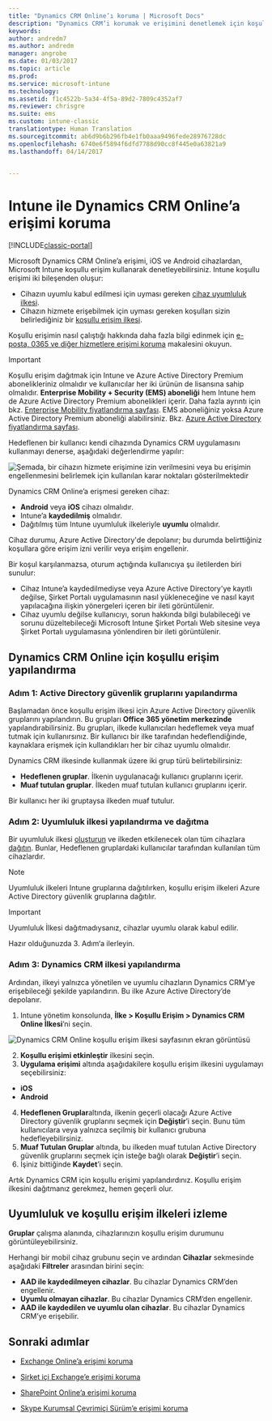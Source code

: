 ```yaml
---
title: "Dynamics CRM Online’ı koruma | Microsoft Docs"
description: "Dynamics CRM’i korumak ve erişimini denetlemek için koşullu erişim kullanın."
keywords: 
author: andredm7
ms.author: andredm
manager: angrobe
ms.date: 01/03/2017
ms.topic: article
ms.prod: 
ms.service: microsoft-intune
ms.technology: 
ms.assetid: f1c4522b-5a34-4f5a-89d2-7809c4352af7
ms.reviewer: chrisgre
ms.suite: ems
ms.custom: intune-classic
translationtype: Human Translation
ms.sourcegitcommit: ab6d9b6b296fb4e1fb0aaa9496fede28976728dc
ms.openlocfilehash: 6740e6f5894f6dfd7788d90cc8f445e0a63821a9
ms.lasthandoff: 04/14/2017


---
```


# <a name="protect-access-to-dynamics-crm-online-with-intune"></a>Intune ile Dynamics CRM Online’a erişimi koruma

[!INCLUDE[classic-portal](../includes/classic-portal.md)]

Microsoft Dynamics CRM Online’a erişimi, iOS ve Android cihazlardan, Microsoft Intune koşullu erişim kullanarak denetleyebilirsiniz.  Intune koşullu erişimi iki bileşenden oluşur:
* Cihazın uyumlu kabul edilmesi için uyması gereken [cihaz uyumluluk ilkesi](introduction-to-device-compliance-policies-in-microsoft-intune.md).
* Cihazın hizmete erişebilmek için uyması gereken koşulları sizin belirlediğiniz bir [koşullu erişim ilkesi](restrict-access-to-email-and-o365-services-with-microsoft-intune.md).

Koşullu erişimin nasıl çalıştığı hakkında daha fazla bilgi edinmek için [e-posta, 0365 ve diğer hizmetlere erişimi koruma](restrict-access-to-email-and-o365-services-with-microsoft-intune.md) makalesini okuyun.

> [!IMPORTANT]
> Koşullu erişim dağıtmak için Intune ve Azure Active Directory Premium abonelikleriniz olmalıdır ve kullanıcılar her iki ürünün de lisansına sahip olmalıdır. **Enterprise Mobility + Security (EMS) aboneliği** hem Intune hem de Azure Active Directory Premium abonelikleri içerir. Daha fazla ayrıntı için bkz. [Enterprise Mobility fiyatlandırma sayfası](https://www.microsoft.com/cloud-platform/enterprise-mobility-pricing). EMS aboneliğiniz yoksa Azure Active Directory Premium aboneliği alabilirsiniz. Bkz. [Azure Active Directory fiyatlandırma sayfası](https://azure.microsoft.com/pricing/details/active-directory/).

Hedeflenen bir kullanıcı kendi cihazında Dynamics CRM uygulamasını kullanmayı denerse, aşağıdaki değerlendirme yapılır:

![Şemada, bir cihazın hizmete erişimine izin verilmesini veya bu erişimin engellenmesini belirlemek için kullanılan karar noktaları gösterilmektedir](../media/mdm-ca-dynamics-crm-flow-diagram.png)

Dynamics CRM Online’a erişmesi gereken cihaz:
* **Android** veya **iOS** cihazı olmalıdır.
* Intune’a **kaydedilmiş** olmalıdır.
* Dağıtılmış tüm Intune uyumluluk ilkeleriyle **uyumlu** olmalıdır.

Cihaz durumu, Azure Active Directory'de depolanır; bu durumda belirttiğiniz koşullara göre erişim izni verilir veya erişim engellenir.

Bir koşul karşılanmazsa, oturum açtığında kullanıcıya şu iletilerden biri sunulur:
* Cihaz Intune’a kaydedilmediyse veya Azure Active Directory'ye kayıtlı değilse, Şirket Portalı uygulamasının nasıl yükleneceğine ve nasıl kayıt yapılacağına ilişkin yönergeleri içeren bir ileti görüntülenir.
* Cihaz uyumlu değilse kullanıcıyı, sorun hakkında bilgi bulabileceği ve sorunu düzeltebileceği Microsoft Intune Şirket Portalı Web sitesine veya Şirket Portalı uygulamasına yönlendiren bir ileti görüntülenir.

## <a name="configure-conditional-access-for-dynamics-crm-online"></a>Dynamics CRM Online için koşullu erişim yapılandırma  
### <a name="step-1-configure-active-directory-security-groups"></a>Adım 1: Active Directory güvenlik gruplarını yapılandırma

Başlamadan önce koşullu erişim ilkesi için Azure Active Directory güvenlik gruplarını yapılandırın. Bu grupları **Office 365 yönetim merkezinde** yapılandırabilirsiniz. Bu grupları, ilkede kullanıcıları hedeflemek veya muaf tutmak için kullanırsınız. Bir kullanıcı bir ilke tarafından hedeflendiğinde, kaynaklara erişmek için kullandıkları her bir cihaz uyumlu olmalıdır.

Dynamics CRM ilkesinde kullanmak üzere iki grup türü belirtebilirsiniz:
* **Hedeflenen gruplar**. İlkenin uygulanacağı kullanıcı gruplarını içerir.
* **Muaf tutulan gruplar**. İlkeden muaf tutulan kullanıcı gruplarını içerir.

Bir kullanıcı her iki gruptaysa ilkeden muaf tutulur.

### <a name="step-2-configure-and-deploy-a-compliance-policy"></a>Adım 2: Uyumluluk ilkesi yapılandırma ve dağıtma
Bir uyumluluk ilkesi [oluşturun](create-a-device-compliance-policy-in-microsoft-intune.md) ve ilkeden etkilenecek olan tüm cihazlara [dağıtın](deploy-and-monitor-a-device-compliance-policy-in-microsoft-intune.md). Bunlar, Hedeflenen gruplardaki kullanıcılar tarafından kullanılan tüm cihazlardır.

> [!NOTE]
> Uyumluluk ilkeleri Intune gruplarına dağıtılırken, koşullu erişim ilkeleri Azure Active Directory güvenlik gruplarına dağıtılır.

> [!IMPORTANT]
> Uyumluluk İlkesi dağıtmadıysanız, cihazlar uyumlu olarak kabul edilir.

Hazır olduğunuzda 3. Adım‘a ilerleyin.
### <a name="step-3-configure-the-dynamics-crm-policy"></a>Adım 3: Dynamics CRM ilkesi yapılandırma
Ardından, ilkeyi yalnızca yönetilen ve uyumlu cihazların Dynamics CRM’ye erişebileceği şekilde yapılandırın. Bu ilke Azure Active Directory’de depolanır.

1.  Intune yönetim konsolunda, **İlke > Koşullu Erişim > Dynamics CRM Online İlkesi**’ni seçin.

  ![Dynamics CRM Online koşullu erişim ilkesi sayfasının ekran görüntüsü](../media/mdm-ca-dynamics-crm-policy-configuration.png)

2.  **Koşullu erişimi etkinleştir** ilkesini seçin.
3.  **Uygulama erişimi** altında aşağıdakilere koşullu erişim ilkesini uygulamayı seçebilirsiniz:
  * **iOS**
  * **Android**
4.  **Hedeflenen Gruplar**altında, ilkenin geçerli olacağı Azure Active Directory güvenlik gruplarını seçmek için **Değiştir**’i seçin. Bunu tüm kullanıcılara veya yalnızca seçilmiş bir kullanıcı grubuna hedefleyebilirsiniz.
5.    **Muaf Tutulan Gruplar** altında, bu ilkeden muaf tutulan Active Directory güvenlik gruplarını seçmek için isteğe bağlı olarak **Değiştir**’i seçin.
6.    İşiniz bittiğinde **Kaydet**’i seçin.

Artık Dynamics CRM için koşullu erişimi yapılandırdınız. Koşullu erişim ilkesini dağıtmanız gerekmez, hemen geçerli olur.
##  <a name="monitor-the-compliance-and-conditional-access-policies"></a>Uyumluluk ve koşullu erişim ilkeleri izleme

**Gruplar** çalışma alanında, cihazlarınızın koşullu erişim durumunu görüntüleyebilirsiniz.

Herhangi bir mobil cihaz grubunu seçin ve ardından **Cihazlar** sekmesinde aşağıdaki **Filtreler** arasından birini seçin:
* **AAD ile kaydedilmeyen cihazlar**. Bu cihazlar Dynamics CRM’den engellenir.
* **Uyumlu olmayan cihazlar**. Bu cihazlar Dynamics CRM’den engellenir.
* **AAD ile kaydedilen ve uyumlu olan cihazlar**. Bu cihazlar Dynamics CRM’ye erişebilir.

##  <a name="next-steps"></a>Sonraki adımlar
* [ Exchange Online’a erişimi koruma](restrict-access-to-exchange-online-with-microsoft-intune.md)

* [Şirket içi Exchange’e erişimi koruma](restrict-access-to-exchange-onpremises-with-microsoft-intune.md)
* [SharePoint Online’a erişimi koruma](restrict-access-to-sharepoint-online-with-microsoft-intune.md)

* [Skype Kurumsal Çevrimiçi Sürüm’e erişimi koruma](restrict-access-to-skype-for-business-online-with-microsoft-intune.md)

